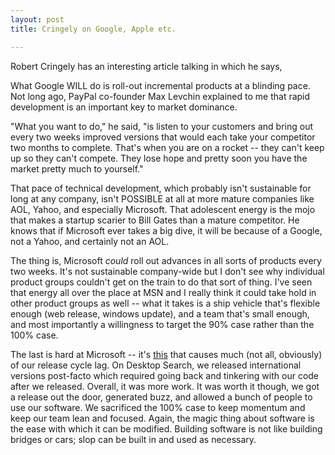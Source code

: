 ```yaml
---
layout: post
title: Cringely on Google, Apple etc.

---
```

Robert Cringely has an interesting article talking in which he says,  


>   
What Google WILL do is roll-out incremental products at a blinding pace. Not long ago, PayPal co-founder Max Levchin explained to me that rapid development is an important key to market dominance.  
  
"What you want to do," he said, "is listen to your customers and bring out every two weeks improved versions that would each take your competitor two months to complete. That's when you are on a rocket -- they can't keep up so they can't compete. They lose hope and pretty soon you have the market pretty much to yourself."  
  
That pace of technical development, which probably isn't sustainable for long at any company, isn't POSSIBLE at all at more mature companies like AOL, Yahoo, and especially Microsoft. That adolescent energy is the mojo that makes a startup scarier to Bill Gates than a mature competitor. He knows that if Microsoft ever takes a big dive, it will be because of a Google, not a Yahoo, and certainly not an AOL.  


  
The thing is, Microsoft _could_ roll out advances in all sorts of products every two weeks. It's not sustainable company-wide but I don't see why individual product groups couldn't get on the train to do that sort of thing. I've seen that energy all over the place at MSN and I really think it could take hold in other product groups as well -- what it takes is a ship vehicle that's flexible enough \(web release, windows update\), and a team that's small enough, and most importantly a willingness to target the 90% case rather than the 100% case.  
  
The last is hard at Microsoft -- it's [this](http://blogs.msdn.com/ericlippert/archive/2003/10/28/53298.aspxa) that causes much \(not all, obviously\) of our release cycle lag. On Desktop Search, we released international versions post-facto which required going back and tinkering with our code after we released. Overall, it was more work. It was worth it though, we got a release out the door, generated buzz, and allowed a bunch of people to use our software. We sacrificed the 100% case to keep momentum and keep our team lean and focused. Again, the magic thing about software is the ease with which it can be modified. Building software is not like building bridges or cars; slop can be built in and used as necessary.
